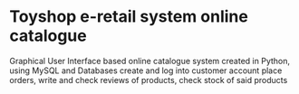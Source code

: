 # Toyshop e-retail system online catalogue
Graphical User Interface based online catalogue system
created in Python, using MySQL and Databases
create and log into customer account
place orders, write and check reviews of products, check stock of said products
